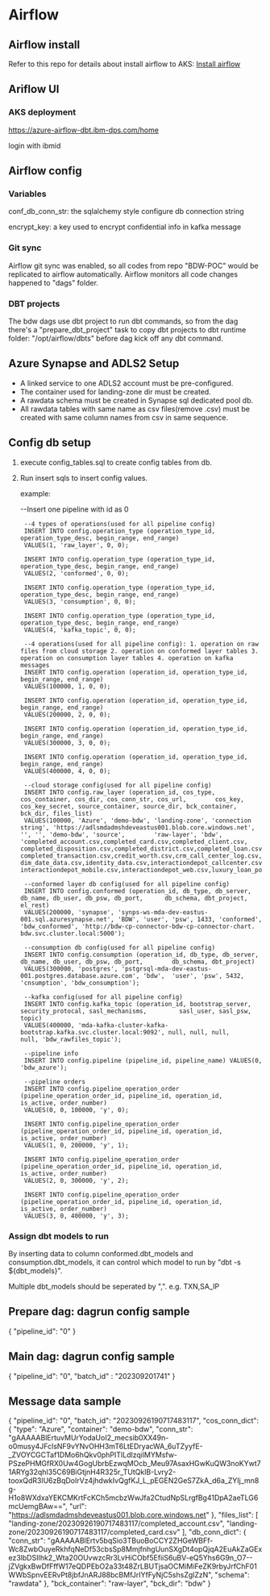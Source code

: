 # Airflow

## Airflow install
Refer to this repo for details about install airflow to AKS: [Install airflow](https://github.ibm.com/digital-insights/azure-airflow-dbt)

## Ariflow UI
### AKS deployment
https://azure-airflow-dbt.ibm-dps.com/home

login with ibmid

## Airflow config
### Variables
conf_db_conn_str: the sqlalchemy style configure db connection string

encrypt_key: a key used to encrypt confidential info in kafka message

### Git sync
Airflow git sync was enabled, so all codes from repo "BDW-POC" would be replicated to airflow automatically.  Airflow monitors all code changes happened to "dags" folder.

### DBT projects
The bdw dags use dbt project to run dbt commands, so from the dag there's a "prepare_dbt_project" task to copy dbt projects to dbt runtime folder: "/opt/airflow/dbts" before dag kick off any dbt command.

## Azure Synapse and ADLS2 Setup
* A linked service to one ADLS2 account must be pre-configured.
* The container used for landing-zone dir must be created.
* A rawdata schema must be created in Synapse sql dedicated pool db.
* All rawdata tables with same name as csv files(remove .csv) must be created with same column names from csv in same sequence.
## Config db setup
1. execute config_tables.sql to create config tables from db.
2. Run insert sqls to insert config values.

   example:

   --Insert one pipeline with id as 0

        --4 types of operations(used for all pipeline config)
        INSERT INTO config.operation_type (operation_type_id, operation_type_desc, begin_range, end_range) 
        VALUES(1, 'raw_layer', 0, 0);

        INSERT INTO config.operation_type (operation_type_id, operation_type_desc, begin_range, end_range) 
        VALUES(2, 'conformed', 0, 0);

        INSERT INTO config.operation_type (operation_type_id, operation_type_desc, begin_range, end_range) 
        VALUES(3, 'consumption', 0, 0);

        INSERT INTO config.operation_type (operation_type_id, operation_type_desc, begin_range, end_range) 
        VALUES(4, 'kafka_topic', 0, 0);

        --4 operations(used for all pipeline config): 1. operation on raw files from cloud storage 2. operation on conformed layer tables 3. operation on consumption layer tables 4. operation on kafka messages 
        INSERT INTO config.operation (operation_id, operation_type_id, begin_range, end_range) 
        VALUES(100000, 1, 0, 0);

        INSERT INTO config.operation (operation_id, operation_type_id, begin_range, end_range) 
        VALUES(200000, 2, 0, 0);

        INSERT INTO config.operation (operation_id, operation_type_id, begin_range, end_range) 
        VALUES(300000, 3, 0, 0);

        INSERT INTO config.operation (operation_id, operation_type_id, begin_range, end_range) 
        VALUES(400000, 4, 0, 0);

        --cloud storage config(used for all pipeline config)
        INSERT INTO config.raw_layer (operation_id, cos_type, cos_container, cos_dir, cos_conn_str, cos_url,        cos_key, cos_key_secret, source_container, source_dir, bck_container, bck_dir, files_list) 
        VALUES(100000, 'Azure', 'demo-bdw', 'landing-zone', 'connection string', 'https://adlsmdadmshdeveastus001.blob.core.windows.net', '', '', 'demo-bdw', 'source',        'raw-layer', 'bdw', 'completed_account.csv,completed_card.csv,completed_client.csv,     completed_disposition.csv,completed_district.csv,completed_loan.csv,completed_order.csv,     completed_transaction.csv,credit_worth.csv,crm_call_center_log.csv,crm_event.csv,crm_review.csv,     dim_date_data.csv,identity_data.csv,interactiondepot_callcenter.csv,interactiondepot_email.csv,  interactiondepot_mobile.csv,interactiondepot_web.csv,luxury_loan_portfolio.csv,tradelines.csv');

        --conformed layer db config(used for all pipeline config)
        INSERT INTO config.conformed (operation_id, db_type, db_server, db_name, db_user, db_psw, db_port,      db_schema, dbt_project, el_rest) 
        VALUES(200000, 'synapse', 'synps-ws-mda-dev-eastus-001.sql.azuresynapse.net', 'BDW', 'user', 'psw', 1433, 'conformed', 'bdw_conformed', 'http://bdw-cp-connector-bdw-cp-connector-chart.  bdw.svc.cluster.local:5000');

        --consumption db config(used for all pipeline config)
        INSERT INTO config.consumption (operation_id, db_type, db_server, db_name, db_user, db_psw, db_port,        db_schema, dbt_project) 
        VALUES(300000, 'postgres', 'pstgrsql-mda-dev-eastus-001.postgres.database.azure.com', 'bdw',  'user', 'psw', 5432, 'cnsumption', 'bdw_consumption');

        --kafka config(used for all pipeline config)
        INSERT INTO config.kafka_topic (operation_id, bootstrap_server, security_protocal, sasl_mechanisms,         sasl_user, sasl_psw, topic) 
        VALUES(400000, 'mda-kafka-cluster-kafka-bootstrap.kafka.svc.cluster.local:9092', null, null, null,      null, 'bdw_rawfiles_topic');

        --pipeline info
        INSERT INTO config.pipeline (pipeline_id, pipeline_name) VALUES(0, 'bdw_azure');

        --pipeline orders
        INSERT INTO config.pipeline_operation_order (pipeline_operation_order_id, pipeline_id, operation_id,        is_active, order_number) 
        VALUES(0, 0, 100000, 'y', 0);

        INSERT INTO config.pipeline_operation_order (pipeline_operation_order_id, pipeline_id, operation_id,        is_active, order_number) 
        VALUES(1, 0, 200000, 'y', 1);

        INSERT INTO config.pipeline_operation_order (pipeline_operation_order_id, pipeline_id, operation_id,        is_active, order_number) 
        VALUES(2, 0, 300000, 'y', 2);

        INSERT INTO config.pipeline_operation_order (pipeline_operation_order_id, pipeline_id, operation_id,        is_active, order_number) 
        VALUES(3, 0, 400000, 'y', 3);

### Assign dbt models to run
By inserting data to column conformed.dbt_models and consumption.dbt_models, it can control which model to run by "dbt -s ${dbt_models}". 

Multiple dbt_models should be seperated by ",". e.g. TXN,SA_IP

## Prepare dag: dagrun config sample

{
    "pipeline_id": "0"
}

## Main dag: dagrun config sample

{
    "pipeline_id": "0",
    "batch_id" : "202309201741"
}

## Message data sample

{
	"pipeline_id": "0",
    "batch_id": "20230926190717483117",
	"cos_conn_dict": {
		"type": "Azure",
		"container": "demo-bdw",
		"conn_str": "gAAAAABlErtuvMUrYodaUoI2_mecsib0XX49n-o0musy4JFclsNF9vYNvOHH3mT6LtEDryacWA_6uTZyyfE-_ZVOYCGCTaf1DMo6hQkv0phPITILdlzqilMYMsfw-PSzePHMGfRX0Uw4GogUbrbEzwqMOcb_Meu97AsaxHGwKuQW3noKYwt71ARYg32qhI35C69BiGtjnH4R325r_TUtQklB-Lvry2-tooxQdR3lU6zBqDoIrVz4jhdwkIvQgfKJ_L_pEGEN2GeS7ZkA_d6a_ZYIj_mn8g-H1o8WXdxaYEKCMKrtFcKCh5mcbzWwJfa2CtudNpSLrgfBg41DpA2aeTLG6mcUemgBAw==",
		"url": "https://adlsmdadmshdeveastus001.blob.core.windows.net"
	},
	"files_list": [
		"landing-zone/20230926190717483117/completed_account.csv",
		"landing-zone/20230926190717483117/completed_card.csv"
	],
	"db_conn_dict": {
		"conn_str": "gAAAAABlErtv5bqSio3TBuoBoCCY2ZHGeWBFf-Wc8ZwbOuyeRkhfqNeDf53cbsSp8MmjfnhgUunSXgDt4opQjqA2EuAkZaGExez3lbDSIIhk2_Wta20OUvwzcRr3LvHiCObf5EfiiS6uBV-eQ5Yhs6G9n_O7--jZVgkxBwDfFffW17eQDPEbO2a33t48ZrLBUTjsaOCMiMiFeZK9rbyJrfChF01WWbSpnvEERvPt8jbfJnARJ88bcBMfJrIYfFyNjC5shsZglZzN",
		"schema": "rawdata"
	},
	"bck_container": "raw-layer",
	"bck_dir": "bdw"
}